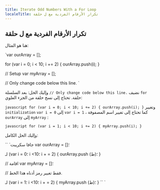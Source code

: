 ```yaml
---
title: Iterate Odd Numbers With a For Loop
localeTitle: تكرار الأرقام الفردية مع ل حلقة
---
```

## تكرار الأرقام الفردية مع ل حلقة

هنا هو المثال:

 `var ourArray = []; 
 
 for (var i = 0; i < 10; i += 2) { 
  ourArray.push(i); 
 } 
 
 // Setup 
 var myArray = []; 
 
 // Only change code below this line. 
` 

وإليك الحل: بعد السلسلة `// Only change code below this line.` نضيف `for` حلقة. تحتاج إلى نسخ حلقة من الجزء العلوي:

`javascript for (var i = 0; i < 10; i += 2) { ourArray.push(i); }` وتغيير `initialization` `var i = 0` إلى `var i = 1` ، كما تحتاج إلى تغيير اسم المصفوفة `ourArray` إلى `myArray` :

`javascript for (var i = 1; i < 10; i += 2) { myArray.push(i); }`

وإليك الحل الكامل:

\`\` \`جافا سكريبت var ourArray = \[\]؛

لـ (var i = 0؛ i <10؛ i + = 2) { ourArray.push (ط)؛ }

// اقامة var myArray = \[\]؛

// فقط تغيير رمز أدناه هذا الخط.

لـ (var i = 1؛ i <10؛ i + = 2) { myArray.push (ط)؛ } \`\` \`